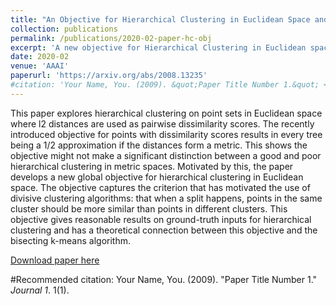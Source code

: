```yaml
---
title: "An Objective for Hierarchical Clustering in Euclidean Space and Its Connection to Bisecting K-means"
collection: publications
permalink: /publications/2020-02-paper-hc-obj
excerpt: 'A new objective for Hierarchical Clustering in Euclidean space.'
date: 2020-02
venue: 'AAAI'
paperurl: 'https://arxiv.org/abs/2008.13235'
#citation: 'Your Name, You. (2009). &quot;Paper Title Number 1.&quot; <i>Journal 1</i>. 1(1).'
---
```

This paper explores hierarchical clustering on point sets in Euclidean space where l2 distances are used as pairwise dissimilarity scores. The recently introduced objective for points with dissimilarity scores results in every tree being a 1/2 approximation if the distances form a metric. This shows the objective might not make a significant distinction between a good and poor hierarchical clustering in metric spaces. Motivated by this, the paper develops a new global objective for hierarchical clustering in Euclidean space. The objective captures the criterion that has motivated the use of divisive clustering algorithms: that when a split happens, points in the same cluster should be more similar than points in different clusters. This objective gives reasonable results on ground-truth inputs for hierarchical clustering and has a theoretical connection between this objective and the bisecting k-means algorithm. 

[Download paper here](https://arxiv.org/abs/2008.13235)

#Recommended citation: Your Name, You. (2009). "Paper Title Number 1." <i>Journal 1</i>. 1(1).
